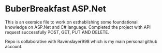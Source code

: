 # BuberBreakfast ASP.Net

 This is an exersice file to work on esthablishing some foundational knowledge on ASP.Net and C# language.
 Completed the project with API request successfully POST, GET, PUT AND DELETE.

 Repo is collaborative with Ravenslayer998 which is my main personal github account.
